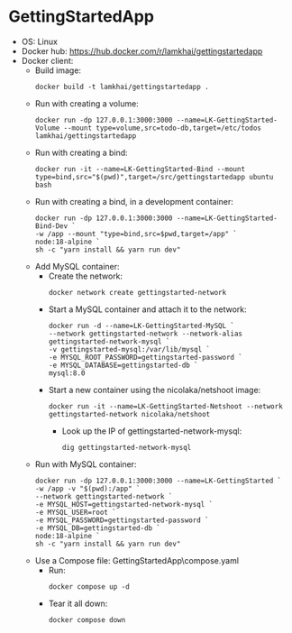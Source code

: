 # GettingStartedApp
- OS: Linux
- Docker hub: https://hub.docker.com/r/lamkhai/gettingstartedapp
- Docker client:
  - Build image:
	```
	docker build -t lamkhai/gettingstartedapp .
	```
  - Run with creating a volume:
	```
	docker run -dp 127.0.0.1:3000:3000 --name=LK-GettingStarted-Volume --mount type=volume,src=todo-db,target=/etc/todos lamkhai/gettingstartedapp
	```
  - Run with creating a bind:
	```
	docker run -it --name=LK-GettingStarted-Bind --mount type=bind,src="$(pwd)",target=/src/gettingstartedapp ubuntu bash
	```
  - Run with creating a bind, in a development container:
	```
	docker run -dp 127.0.0.1:3000:3000 --name=LK-GettingStarted-Bind-Dev `
	-w /app --mount "type=bind,src=$pwd,target=/app" `
	node:18-alpine `
	sh -c "yarn install && yarn run dev"
	```
  - Add MySQL container:
	- Create the network:
	  ```
	  docker network create gettingstarted-network
	  ```
	- Start a MySQL container and attach it to the network:
	  ```
	  docker run -d --name=LK-GettingStarted-MySQL `
  	  --network gettingstarted-network --network-alias gettingstarted-network-mysql `
  	  -v gettingstarted-mysql:/var/lib/mysql `
  	  -e MYSQL_ROOT_PASSWORD=gettingstarted-password `
  	  -e MYSQL_DATABASE=gettingstarted-db `
  	  mysql:8.0
	  ```
	- Start a new container using the nicolaka/netshoot image:
	  ```
	  docker run -it --name=LK-GettingStarted-Netshoot --network gettingstarted-network nicolaka/netshoot
	  ```
	  - Look up the IP of gettingstarted-network-mysql:
		```
		dig gettingstarted-network-mysql
		```
  - Run with MySQL container:
	```
	docker run -dp 127.0.0.1:3000:3000 --name=LK-GettingStarted `
	-w /app -v "$(pwd):/app" `
	--network gettingstarted-network `
	-e MYSQL_HOST=gettingstarted-network-mysql `
	-e MYSQL_USER=root `
	-e MYSQL_PASSWORD=gettingstarted-password `
	-e MYSQL_DB=gettingstarted-db `
	node:18-alpine `
	sh -c "yarn install && yarn run dev"
	```
  - Use a Compose file: GettingStartedApp\compose.yaml
	- Run:
	  ```
	  docker compose up -d
	  ```
	- Tear it all down:
	  ```
	  docker compose down
	  ```
